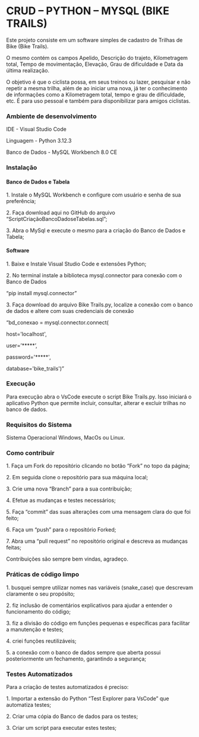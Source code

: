 <h1> CRUD – PYTHON – MYSQL (BIKE TRAILS) </h1>

<p>Este projeto consiste em um software simples de cadastro de Trilhas de Bike (Bike Trails).</p>
<p>O mesmo contém os campos Apelido, Descrição do trajeto, Kilometragem total, Tempo de movimentação, Elevação, Grau de dificuldade e Data da última realização.</p>
<p>O objetivo é que o ciclista possa, em seus treinos ou lazer, pesquisar e não repetir a mesma trilha, além de ao iniciar uma nova, já ter o conhecimento de informações como a Kilometragem total, tempo e grau de dificuldade, etc.  É para uso pessoal e também para disponibilizar para amigos ciclistas.</p>

<h3>Ambiente de desenvolvimento</h3>
  <p>IDE - Visual Studio Code</p>
	<p>Linguagem - Python 3.12.3 </p>
	<p>Banco de Dados - MySQL Workbench 8.0 CE</p>

<h3>Instalação</h3>
<h4>Banco de Dados e Tabela </h4>
<p>1.	Instale o MySQL Workbench e configure com usuário e senha de sua preferência;</p>
<p>2.	Faça download aqui no GitHub do arquivo “ScriptCriaçãoBancoDadoseTabelas.sql”;</p>
<p>3.	Abra o MySql e execute o mesmo para a criação do Banco de Dados e Tabela;</p>
<h4>Software</h4>
<p>1.	Baixe e Instale Visual Studio Code e extensões Python;</p>
<p>2.	No terminal instale a biblioteca mysql.connector para conexão com o Banco de Dados </p>
<p>“pip install mysql.connector”</p>
<p>3.	Faça download do arquivo Bike Trails.py, localize a conexão com o banco de dados e altere com suas credenciais de conexão</p>
<p>   	“bd_conexao = mysql.connector.connect(</p>
<p>      		host='localhost',</p>
<p>        		user=’*****’,</p>
<p>       		password='*****',</p>
<p>        		database='bike_trails')”</p>

<h3>Execução</h3>
<p>Para execução abra o VsCode execute o script Bike Trails.py. Isso iniciará o aplicativo Python que permite incluir, consultar, alterar e excluir trilhas no banco de dados.</p>

<h3>Requisitos do Sistema</h3>
<p>Sistema Operacional Windows, MacOs ou Linux.</p>

<h3>Como contribuir</h3>
<p>1.	Faça um Fork do repositório clicando no botão “Fork” no topo da página;</p>
<p>2.	Em seguida clone o repositório para sua máquina local;</p>
<p>3.	Crie uma nova “Branch” para a sua contribuição;</p>
<p>4.	Efetue as mudanças e testes necessários;</p>
<p>5.	Faça “commit” das suas alterações com uma mensagem clara do que foi feito;</p>
<p>6.	Faça um “push” para o repositório Forked;</p>
<p>7.	Abra uma “pull request” no repositório original e descreva as mudanças feitas;</p>
<p>Contribuições são sempre bem vindas, agradeço.</p>

<h3>Práticas de código limpo</h3>
<p>1.	busquei sempre utilizar nomes nas variáveis (snake_case) que descrevam claramente o seu propósito;</p>
<p>2.	fiz inclusão de comentários explicativos para ajudar a entender o funcionamento do código;</p>
<p>3.	fiz a divisão do código em funções pequenas e específicas para facilitar a manutenção e testes;</p>
<p>4.	criei funções reutilizáveis;</p>
<p>5.	a conexão com o banco de dados sempre que aberta possui posteriormente um fechamento, garantindo a segurança;</p>

<h3>Testes Automatizados</h3>
<p>Para a criação de testes automatizados é preciso:</p>
<p>1.	Importar a extensão do Python “Test Explorer para VsCode” que automatiza testes;</p>
<p>2.	Criar uma cópia do Banco de dados para os testes;</p>
<p>3.	Criar um script para executar estes testes; </p>


